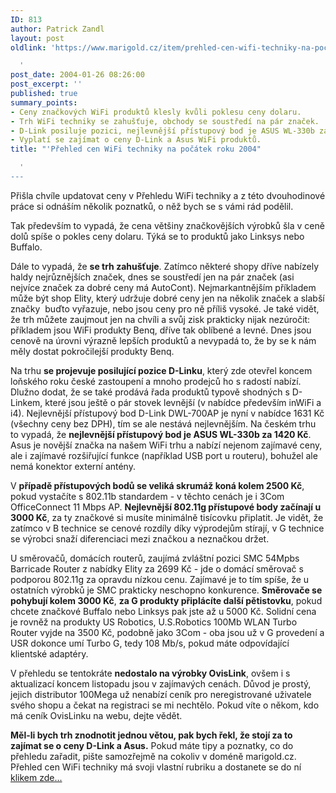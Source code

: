 ```yaml
---
ID: 813
author: Patrick Zandl
layout: post
oldlink: 'https://www.marigold.cz/item/prehled-cen-wifi-techniky-na-pocatek-roku-2004

  '
post_date: 2004-01-26 08:26:00
post_excerpt: ''
published: true
summary_points:
- Ceny značkových WiFi produktů klesly kvůli poklesu ceny dolaru.
- Trh WiFi techniky se zahušťuje, obchody se soustředí na pár značek.
- D-Link posiluje pozici, nejlevnější přístupový bod je ASUS WL-330b za 1420 Kč.
- Vyplatí se zajímat o ceny D-Link a Asus WiFi produktů.
title: "'Přehled cen WiFi techniky na počátek roku 2004"

  '
---
```


<p>
Přišla chvíle updatovat ceny v Přehledu WiFi techniky a z této dvouhodinové práce si odnáším několik poznatků, o něž bych se s vámi rád podělil. </p>

<p>
Tak především to vypadá, že cena většiny značkovějších výrobků šla v ceně dolů spíše o pokles ceny dolaru. Týká se to produktů jako Linksys nebo Buffalo. </p>

<p>
Dále to vypadá, že <STRONG>se trh zahušťuje</STRONG>. Zatímco některé shopy dříve nabízely haldy nejrůznějších značek, dnes se soustředí jen na pár značek (asi nejvíce značek za dobré ceny má AutoCont). Nejmarkantnějším příkladem může být shop Elity, který udržuje dobré ceny jen na několik značek a slabší značky&#160; buďto vyřazuje, nebo jsou ceny pro ně příliš vysoké. Je také vidět, že trh můžete zaujmout jen na chvíli a svůj zisk prakticky nijak nezúročit: příkladem jsou WiFi produkty Benq, dříve tak oblíbené a levné. Dnes jsou cenově na úrovni výrazně lepších produktů a nevypadá to, že by se k nám měly dostat pokročilejší produkty Benq. </p>

<p>
Na trhu <STRONG>se projevuje posilující pozice D-Linku</STRONG>, který zde otevřel koncem loňského roku české zastoupení a mnoho prodejců ho s radostí nabízí. Dlužno dodat, že se také prodává řada produktů typově shodných s D-Linkem, které jsou ještě o pár stovek levnější (v nabídce především inWiFi a i4). Nejlevnější přístupový bod D-Link DWL-700AP je nyní v nabídce 1631 Kč (všechny ceny bez DPH), tím se ale nestává nejlevnějším. Na českém trhu to vypadá, že <STRONG>nejlevnější přístupový bod je ASUS WL-330b za 1420 Kč</STRONG>. Asus je novější značka na našem WiFi trhu a nabízí nejenom zajímavé ceny, ale i zajímavé rozšiřující funkce (například USB port u routeru), bohužel ale nemá konektor externí antény. </p>

<p>
V <STRONG>případě přístupových bodů se veliká skrumáž koná kolem 2500 Kč</STRONG>, pokud vystačíte s 802.11b standardem - v těchto cenách je i 3Com OfficeConnect 11 Mbps AP. <STRONG>Nejlevnější 802.11g přístupové body začínají u 3000 Kč</STRONG>, za ty značkové si musíte minimálně tisícovku připlatit. Je vidět, že zatímco v B technice se cenové rozdíly díky výprodejům stírají, v G technice se výrobci snaží diferenciaci mezi značkou a neznačkou držet. </p>

<p>
U směrovačů, domácích routerů, zaujímá zvláštní pozici SMC 54Mpbs Barricade Router z nabídky Elity za 2699 Kč - jde o domácí směrovač s podporou 802.11g za opravdu nízkou cenu. Zajímavé je to tím spíše, že u ostatních výrobků je SMC prakticky neschopno konkurence. <STRONG>Směrovače se pohybují kolem 3000 Kč</STRONG>, <STRONG>za G produkty připlácíte další pětistovku</STRONG>, pokud chcete značkové Buffalo nebo Linksys pak jste až u 5000 Kč. Solidní cena je rovněž na produkty US Robotics, U.S.Robotics 100Mb WLAN Turbo Router vyjde na 3500 Kč, podobně jako 3Com - oba jsou už v G provedení a USR dokonce umí Turbo G, tedy 108 Mb/s, pokud máte odpovídající klientské adaptéry. </p>

<p>
V přehledu se tentokráte <STRONG>nedostalo na výrobky OvisLink</STRONG>, ovšem i s aktualizací koncem listopadu jsou v zajímavých cenách. Důvod je prostý, jejich distributor 100Mega už nenabízí ceník pro neregistrované uživatele svého shopu a čekat na registraci se mi nechtělo. Pokud víte o někom, kdo má ceník OvisLinku na webu, dejte vědět. </p>

<p>
<STRONG>Měl-li bych trh znodnotit jednou větou, pak bych řekl, že stojí za to zajímat se o ceny D-Link a Asus.</STRONG> Pokud máte tipy a poznatky, co do přehledu zařadit, pište samozřejmě na cokoliv v doméně marigold.cz. Přehled cen WiFi techniky má svoji vlastní rubriku a dostanete se do ní <A href="/prehledwifi/">klikem zde...</A></p>